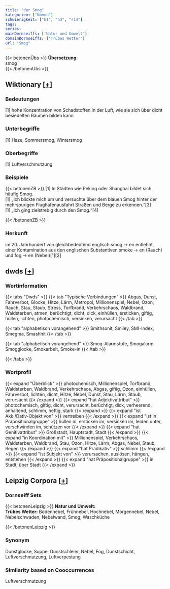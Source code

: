 ```yaml
---
title: "der Smog"
kategorien: ["Nomen"]
schwierigkeit: ["k1", "h3", "r14"]
tags:
series:
mainDornseiffs: ['Natur und Umwelt']
domainDornseiffs: ['Trübes Wetter']
url: "Smog"
---
```


{{< betonenÜbs >}}
**Übersetzung:**  
smog  
{{< /betonenÜbs >}}

## Wiktionary [[+](https://de.wiktionary.org/wiki/Smog)]

### Bedeutungen
[1] hohe Konzentration von Schadstoffen in der Luft, wie sie sich über dicht besiedelten Räumen bilden kann  

### Unterbegriffe
[1] Haze, Sommersmog, Wintersmog  

### Oberbegriffe
[1] Luftverschmutzung  

### Beispiele
{{< betonenZB >}}
[1] In Städten wie Peking oder Shanghai bildet sich häufig Smog.  
[1] „Ich blickte mich um und versuchte über dem blauen Smog hinter der mehrspurigen Flughafenausfahrt Straßen und Berge zu erkennen.“[3]  
[1] „Ich ging zielstrebig durch den Smog.“[4]  

{{< /betonenZB >}}
### Herkunft
im 20. Jahrhundert von gleichbedeutend englisch smog → en entlehnt, einer Kontamination aus den englischen Substantiven smoke → en (Rauch) und fog → en (Nebel)[1][2]  



## dwds [[+](https://www.dwds.de/wb/Smog)]

### Wortinformation
{{< tabs "Dwds" >}}
{{< tab "Typische Verbindungen" >}}
Abgas, Dunst, Fahrverbot, Glocke, Hitze, Lärm, Metropol, Millionenspiel, Nebel, Ozon, Rauch, Stau, Staub, Stress, Torfbrand, Verkehrschaos, Waldbrand, Waldsterben, atmen, berüchtigt, dicht, dick, einhüllen, ersticken, giftig, hüllen, lichten, photochemisch, versinken, verursacht
{{< /tab >}}

{{< tab "alphabetisch vorangehend" >}}
Smithsonit, Smiley, SMI-Index, Smegma, Smashhit
{{< /tab >}}

{{< tab "alphabetisch vorangehend" >}}
Smog-Alarmstufe, Smogalarm, Smogglocke, Smokarbeit, Smoke-in
{{< /tab >}}

{{< /tabs >}}

### Wortprofil
{{< expand "Überblick" >}} photochemisch, Millionenspiel, Torfbrand, Waldsterben, Waldbrand, Verkehrschaos, Abgas, giftig, Ozon, einhüllen, Fahrverbot, lichten, dicht, Hitze, Nebel, Dunst, Stau, Lärm, Staub, verursacht {{< /expand >}}
{{< expand "hat Adjektivattribut" >}} photochemisch, giftig, dicht, verursacht, berüchtigt, dick, verheerend, anhaltend, schlimm, heftig, stark {{< /expand >}}
{{< expand "ist Akk./Dativ-Objekt von" >}} vertreiben {{< /expand >}}
{{< expand "ist in Präpositionalgruppe" >}} hüllen in, ersticken im, versinken im, leiden unter, verschwinden im, schützen vor {{< /expand >}}
{{< expand "hat Genitivattribut" >}} Großstadt, Hauptstadt, Stadt {{< /expand >}}
{{< expand "in Koordination mit" >}} Millionenspiel, Verkehrschaos, Waldsterben, Waldbrand, Stau, Ozon, Hitze, Lärm, Abgas, Nebel, Staub, Regen {{< /expand >}}
{{< expand "hat Prädikativ" >}} schlimm {{< /expand >}}
{{< expand "ist Subjekt von" >}} verursachen, auslösen, hängen, entstehen {{< /expand >}}
{{< expand "hat Präpositionalgruppe" >}} in Stadt, über Stadt {{< /expand >}}

## Leipzig Corpora [[+](https://corpora.uni-leipzig.de/en/res?word=Smog&corpusId=deu_newscrawl-public_2018)]

### Dornseiff Sets
{{< betonenLeipzig >}}
**Natur und Umwelt:**  
**Trübes Wetter:** Bodennebel, Frühnebel, Hochnebel, Morgennebel, Nebel, Nebelschwaden, Nebelwand, Smog, Waschküche  

{{< /betonenLeipzig >}}

### Synonym
Dunstglocke, Suppe, Dunstschleier, Nebel, Fog, Dunstschicht, Luftverschmutzung, Luftverpestung


### Similarity based on Cooccurrences
Luftverschmutzung

